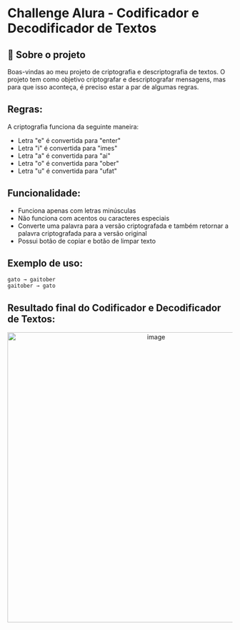 # Challenge Alura - Codificador e Decodificador de Textos
##  :page_with_curl: Sobre o projeto

Boas-vindas ao meu projeto de criptografia e descriptografia de textos. O projeto tem como objetivo criptografar e descriptografar mensagens, mas para que isso aconteça, é preciso estar a par de algumas regras.

## Regras:
A criptografia funciona da seguinte maneira:
- Letra "e" é convertida para "enter"
- Letra "i" é convertida para "imes"
- Letra "a" é convertida para "ai"
- Letra "o" é convertida para "ober"
- Letra "u" é convertida para "ufat"

## Funcionalidade:
- Funciona apenas com letras minúsculas
- Não funciona com acentos ou caracteres especiais
- Converte uma palavra para a versão criptografada e também retornar a palavra criptografada para a versão original
- Possui botão de copiar e botão de limpar texto

## Exemplo de uso:
```
gato → gaitober
gaitober → gato
```

## Resultado final do Codificador e Decodificador de Textos:
<p align="center">
    <img src="https://github.com/jessyferrs/codificador-decodificador-alura/assets/121064773/7c5581b6-20de-497c-a400-32ebbf64e80b" alt="image" width="650">
</p>








